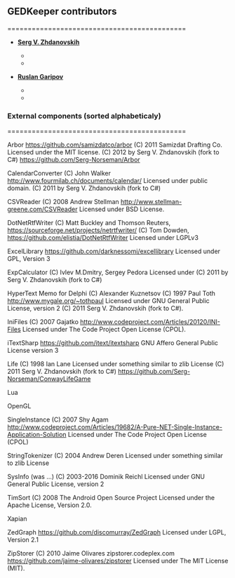 ## GEDKeeper contributors
============================================

* **[Serg V. Zhdanovskih](https://github.com/Serg-Norseman)**

  * 
  * 

* **[Ruslan Garipov](https://github.com/ruslangaripov)**

  * 
  * 


### External components (sorted alphabeticaly)
============================================

Arbor
	https://github.com/samizdatco/arbor
	(C) 2011 Samizdat Drafting Co.
	Licensed under the MIT license.
	(C) 2012 by Serg V. Zhdanovskih (fork to C#)
	https://github.com/Serg-Norseman/Arbor

CalendarConverter
	(C) John Walker <http://www.fourmilab.ch/documents/calendar/>
	Licensed under public domain.
	(C) 2011 by Serg V. Zhdanovskih (fork to C#)

CSVReader
	(C) 2008 Andrew Stellman
	http://www.stellman-greene.com/CSVReader
	Licensed under BSD License.

DotNetRtfWriter
	(C) Matt Buckley and Thomson Reuters, https://sourceforge.net/projects/netrtfwriter/
	(C) Tom Dowden, https://github.com/elistia/DotNetRtfWriter
	Licensed under LGPLv3

ExcelLibrary
	https://github.com/darknessomi/excellibrary
	Licensed under GPL, Version 3

ExpCalculator
	(C) Ivlev M.Dmitry, Sergey Pedora
	Licensed under <unknown>
	(C) 2011 by Serg V. Zhdanovskih  (fork to C#)

HyperText Memo for Delphi
	(C) Alexander Kuznetsov
	(C) 1997 Paul Toth <http://www.mygale.org/~tothpaul>
	Licensed under GNU General Public License, version 2
	(C) 2011 Serg V. Zhdanovskih (fork to C#).

IniFiles
	(C) 2007 Gajatko
	http://www.codeproject.com/Articles/20120/INI-Files
	Licensed under The Code Project Open License (CPOL).

iTextSharp
	https://github.com/itext/itextsharp
	GNU Affero General Public License version 3

Life
	(C) 1998 Ian Lane
	Licensed under something similar to zlib License
	(C) 2011 Serg V. Zhdanovskih (fork to C#)
	https://github.com/Serg-Norseman/ConwayLifeGame

Lua

OpenGL

SingleInstance
	(C) 2007 Shy Agam
	http://www.codeproject.com/Articles/19682/A-Pure-NET-Single-Instance-Application-Solution
	Licensed under The Code Project Open License (CPOL)

StringTokenizer
	(C) 2004 Andrew Deren
	Licensed under something similar to zlib License

SysInfo (was ...)
	(C) 2003-2016 Dominik Reichl
	Licensed under GNU General Public License, version 2

TimSort
	(C) 2008 The Android Open Source Project
	Licensed under the Apache License, Version 2.0.

Xapian

ZedGraph
	https://github.com/discomurray/ZedGraph
	Licensed under LGPL, Version 2.1

ZipStorer
	(C) 2010 Jaime Olivares
	zipstorer.codeplex.com
	https://github.com/jaime-olivares/zipstorer
	Licensed under The MIT License (MIT).
